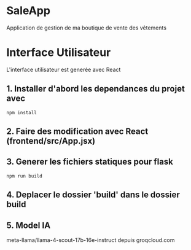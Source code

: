 # SaleApp
Application de gestion de ma boutique de vente des vêtements
# Interface Utilisateur
L'interface utilisateur est generée avec React
## 1. Installer d'abord les dependances du projet avec
```npm install```
## 2. Faire des modification avec React (frontend/src/App.jsx)
## 3. Generer les fichiers statiques pour flask
```npm run build```
## 4. Deplacer le dossier 'build' dans le dossier build

## 5. Model IA
meta-llama/llama-4-scout-17b-16e-instruct depuis groqcloud.com